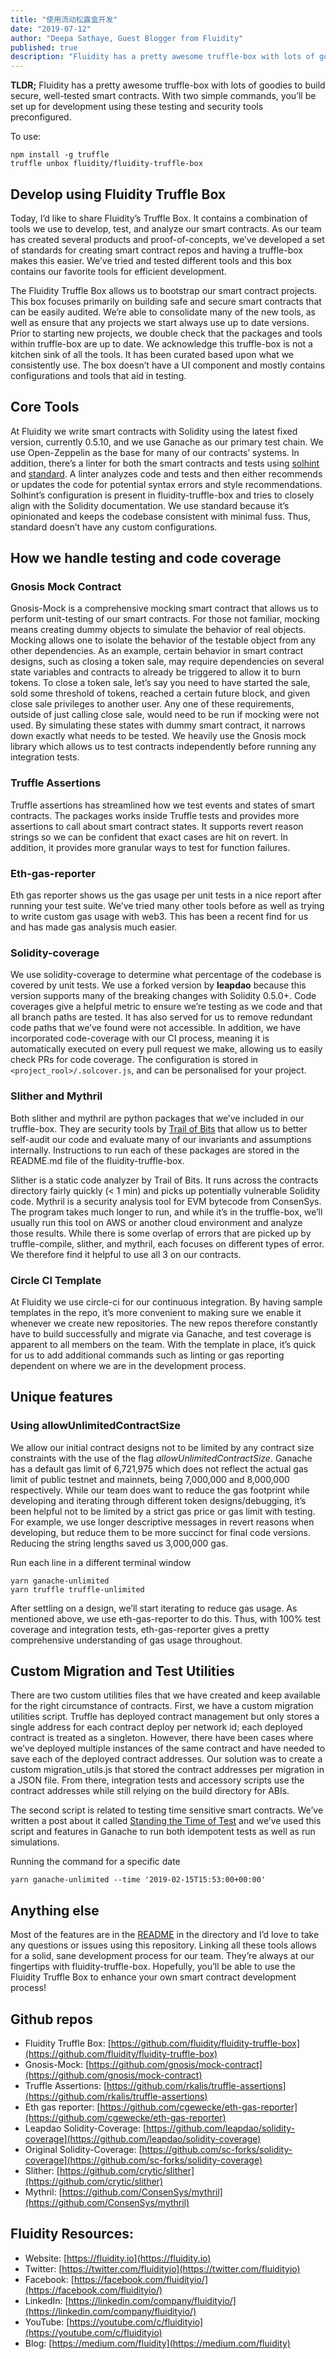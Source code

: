 ```yaml
---
title: "使用流动松露盒开发"
date: "2019-07-12"
author: "Deepa Sathaye, Guest Blogger from Fluidity"
published: true
description: "Fluidity has a pretty awesome truffle-box with lots of goodies to build secure, well-tested smart contracts. With two simple commands, you’ll be set up for development using these testing and security tools preconfigured."
---
```


**TLDR;** Fluidity has a pretty awesome truffle-box with lots of goodies to build secure, well-tested smart contracts. With two simple commands, you’ll be set up for development using these testing and security tools preconfigured.

To use:

```shell
npm install -g truffle
truffle unbox fluidity/fluidity-truffle-box
```

## Develop using Fluidity Truffle Box

Today, I’d like to share Fluidity’s Truffle Box. It contains a combination of tools we use to develop, test, and analyze our smart contracts. As our team has created several products and proof-of-concepts, we’ve developed a set of standards for creating smart contract repos and having a truffle-box makes this easier. We’ve tried and tested different tools and this box contains our favorite tools for efficient development.

The Fluidity Truffle Box allows us to bootstrap our smart contract projects. This box focuses primarily on building safe and secure smart contracts that can be easily audited. We’re able to consolidate many of the new tools, as well as ensure that any projects we start always use up to date versions. Prior to starting new projects, we double check that the packages and tools within truffle-box are up to date. We acknowledge this truffle-box is not a kitchen sink of all the tools. It has been curated based upon what we consistently use. The box doesn’t have a UI component and mostly contains configurations and tools that aid in testing.

## Core Tools

At Fluidity we write smart contracts with Solidity using the latest fixed version, currently 0.5.10, and we use Ganache as our primary test chain. We use Open-Zeppelin as the base for many of our contracts’ systems. In addition, there’s a linter for both the smart contracts and tests using [solhint](https://www.npmjs.com/package/solhint) and [standard](https://www.npmjs.com/package/standard). A linter analyzes code and tests and then either recommends or updates the code for potential syntax errors and style recommendations. Solhint’s configuration is present in fluidity-truffle-box and tries to closely align with the Solidity documentation. We use standard because it’s opinionated and keeps the codebase consistent with minimal fuss. Thus, standard doesn’t have any custom configurations.

## How we handle testing and code coverage

### Gnosis Mock Contract
Gnosis-Mock is a comprehensive mocking smart contract that allows us to perform unit-testing of our smart contracts. For those not familiar, mocking means creating dummy objects to simulate the behavior of real objects. Mocking allows one to isolate the behavior of the testable object from any other dependencies. As an example, certain behavior in smart contract designs, such as closing a token sale, may require dependencies on several state variables and contracts to already be triggered to allow it to burn tokens. To close a token sale, let’s say you need to have started the sale, sold some threshold of tokens, reached a certain future block, and given close sale privileges to another user. Any one of these requirements, outside of just calling close sale, would need to be run if mocking were not used. By simulating these states with dummy smart contract, it narrows down exactly what needs to be tested. We heavily use the Gnosis mock library which allows us to test contracts independently before running any integration tests.

### Truffle Assertions
Truffle assertions has streamlined how we test events and states of smart contracts. The packages works inside Truffle tests and provides more assertions to call about smart contract states. It supports revert reason strings so we can be confident that exact cases are hit on revert. In addition, it provides more granular ways to test for function failures.

### Eth-gas-reporter
Eth gas reporter shows us the gas usage per unit tests in a nice report after running your test suite. We’ve tried many other tools before as well as trying to write custom gas usage with web3. This has been a recent find for us and has made gas analysis much easier.

### Solidity-coverage
We use solidity-coverage to determine what percentage of the codebase is covered by unit tests. We use a forked version by **leapdao** because this version supports many of the breaking changes with Solidity 0.5.0+. Code coverages give a helpful metric to ensure we’re testing as we code and that all branch paths are tested. It has also served for us to remove redundant code paths that we’ve found were not accessible. In addition, we have incorporated code-coverage with our CI process, meaning it is automatically executed on every pull request we make, allowing us to easily check PRs for code coverage. The configuration is stored in `<project_rool>/.solcover.js`, and can be personalised for your project.

### Slither and Mythril
Both slither and mythril are python packages that we’ve included in our truffle-box. They are security tools by [Trail of Bits](https://www.trailofbits.com/) that allow us to better self-audit our code and evaluate many of our invariants and assumptions internally. Instructions to run each of these packages are stored in the README.md file of the fluidity-truffle-box.

Slither is a static code analyzer by Trail of Bits. It runs across the contracts directory fairly quickly (< 1 min) and picks up potentially vulnerable Solidity code. Mythril is a security analysis tool for EVM bytecode from ConsenSys. The program takes much longer to run, and while it’s in the truffle-box, we’ll usually run this tool on AWS or another cloud environment and analyze those results. While there is some overlap of errors that are picked up by truffle-compile, slither, and mythril, each focuses on different types of error. We therefore find it helpful to use all 3 on our contracts.

### Circle CI Template
At Fluidity we use circle-ci for our continuous integration. By having sample templates in the repo, it’s more convenient to making sure we enable it whenever we create new repositories. The new repos therefore constantly have to build successfully and migrate via Ganache, and test coverage is apparent to all members on the team. With the template in place, it’s quick for us to add additional commands such as linting or gas reporting dependent on where we are in the development process.

## Unique features
### Using allowUnlimitedContractSize
We allow our initial contract designs not to be limited by any contract size constraints with the use of the flag *allowUnlimitedContractSize*. Ganache has a default gas limit of 6,721,975 which does not reflect the actual gas limit of public testnet and mainnets, being 7,000,000 and 8,000,000 respectively. While our team does want to reduce the gas footprint while developing and iterating through different token designs/debugging, it’s been helpful not to be limited by a strict gas price or gas limit with testing. For example, we use longer descriptive messages in revert reasons when developing, but reduce them to be more succinct for final code versions. Reducing the string lengths saved us 3,000,000 gas.


Run each line in a different terminal window

```shell
yarn ganache-unlimited
yarn truffle truffle-unlimited
```

After settling on a design, we’ll start iterating to reduce gas usage. As mentioned above, we use eth-gas-reporter to do this. Thus, with 100% test coverage and integration tests, eth-gas-reporter gives a pretty comprehensive understanding of gas usage throughout.

## Custom Migration and Test Utilities

There are two custom utilities files that we have created and keep available for the right circumstance of contracts. First, we have a custom migration utilities script. Truffle has deployed contract management but only stores a single address for each contract deploy per network id; each deployed contract is treated as a singleton. However, there have been cases where we’ve deployed multiple instances of the same contract and have needed to save each of the deployed contract addresses. Our solution was to create a custom migration_utils.js that stored the contract addresses per migration in  a JSON file. From there, integration tests and accessory scripts use the contract addresses while still relying on the build directory for ABIs.

The second script is related to testing time sensitive smart contracts. We’ve written a post about it called [Standing the Time of Test](https://medium.com/fluidity/standing-the-time-of-test-b906fcc374a9) and we’ve used this script and features in Ganache to run both idempotent tests as well as run simulations.

Running the command for a specific date

```shell
yarn ganache-unlimited --time '2019-02-15T15:53:00+00:00'
```

## Anything else

Most of the features are in the [README](https://github.com/airswap/fluidity-truffle-box) in the directory and I’d love to take any questions or issues using this repository. Linking all these tools allows for a solid, sane development process for our team. They’re always at our fingertips with fluidity-truffle-box. Hopefully, you’ll be able to use the Fluidity Truffle Box to enhance your own smart contract development process!

## Github repos
* Fluidity Truffle Box: [https://github.com/fluidity/fluidity-truffle-box](https://github.com/fluidity/fluidity-truffle-box)
* Gnosis-Mock: [https://github.com/gnosis/mock-contract](https://github.com/gnosis/mock-contract)
* Truffle Assertions: [https://github.com/rkalis/truffle-assertions](https://github.com/rkalis/truffle-assertions)
* Eth gas reporter: [https://github.com/cgewecke/eth-gas-reporter](https://github.com/cgewecke/eth-gas-reporter)
* Leapdao Solidity-Coverage: [https://github.com/leapdao/solidity-coverage](https://github.com/leapdao/solidity-coverage)
* Original Solidity-Coverage: [https://github.com/sc-forks/solidity-coverage](https://github.com/sc-forks/solidity-coverage)
* Slither: [https://github.com/crytic/slither](https://github.com/crytic/slither)
* Mythril: [https://github.com/ConsenSys/mythril](https://github.com/ConsenSys/mythril)

## Fluidity Resources:
* Website: [https://fluidity.io](https://fluidity.io)
* Twitter: [https://twitter.com/fluidityio](https://twitter.com/fluidityio)
* Facebook: [https://facebook.com/fluidityio/](https://facebook.com/fluidityio/)
* LinkedIn: [https://linkedin.com/company/fluidityio/](https://linkedin.com/company/fluidityio/)
* YouTube: [https://youtube.com/c/fluidityio](https://youtube.com/c/fluidityio)
* Blog: [https://medium.com/fluidity](https://medium.com/fluidity)


